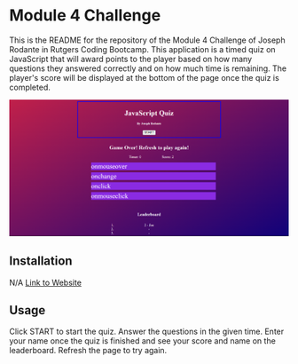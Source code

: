 # Module 4 Challenge

This is the README for the repository of the Module 4 Challenge of Joseph Rodante in Rutgers Coding Bootcamp. This application is a timed quiz on JavaScript that will award points to the player based on how many questions they answered correctly and on how much time is remaining. The player's score will be displayed at the bottom of the page once the quiz is completed.

![screenshot](./assets/pictures/screenshot.png)


## Installation

N/A
[Link to Website](https://joeyrodo.github.io/Module-4-Challenge/) 


## Usage

Click START to start the quiz.
Answer the questions in the given time.
Enter your name once the quiz is finished and see your score and name on the leaderboard.
Refresh the page to try again.

